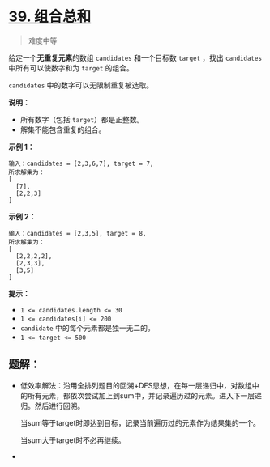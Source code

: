 # [39. 组合总和](https://leetcode-cn.com/problems/combination-sum/)

> 难度中等

给定一个**无重复元素**的数组 `candidates` 和一个目标数 `target` ，找出 `candidates` 中所有可以使数字和为 `target` 的组合。

`candidates` 中的数字可以无限制重复被选取。

**说明：**

- 所有数字（包括 `target`）都是正整数。
- 解集不能包含重复的组合。 

**示例 1：**

```
输入：candidates = [2,3,6,7], target = 7,
所求解集为：
[
  [7],
  [2,2,3]
]
```

**示例 2：**

```
输入：candidates = [2,3,5], target = 8,
所求解集为：
[
  [2,2,2,2],
  [2,3,3],
  [3,5]
]
```

 

**提示：**

- `1 <= candidates.length <= 30`
- `1 <= candidates[i] <= 200`
- `candidate` 中的每个元素都是独一无二的。
- `1 <= target <= 500`



## 题解：

- 低效率解法：沿用全排列题目的回溯+DFS思想，在每一层递归中，对数组中的所有元素，都依次尝试加上到sum中，并记录遍历过的元素。进入下一层递归。然后进行回溯。

  当sum等于target时即达到目标，记录当前遍历过的元素作为结果集的一个。

  当sum大于target时不必再继续。

- 

